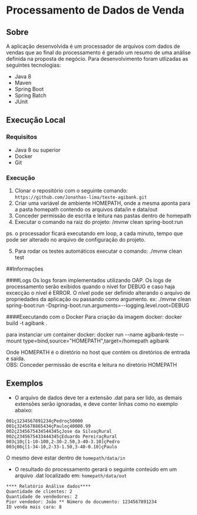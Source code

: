 # Processamento de Dados de Venda  
  
## Sobre  
A aplicação desenvolvida é um processador de arquivos com dados de vendas que ao final do processamento é gerado um resumo de uma análise definida na proposta de negócio. Para desenvolvimento foram utlizadas as seguintes tecnologias:  
  
- Java 8  
- Maven  
- Spring Boot  
- Spring Batch  
- JUnit  
  
## Execução Local  
### Requisitos  
- Java 8 ou superior
- Docker
- Git
  
### Execução  
1. Clonar o repositório com o seguinte comando: `https://github.com/Jonathas-lima/teste-agibank.git`  
2. Criar uma variável de ambiente HOMEPATH, onde a mesma aponta para a pasta homepath contendo os arquivos data/in e data/out
3. Conceder permissão de escrita e leitura nas pastas dentro de homepath
4. Executar o comando na raiz do projeto: /mvnw clean spring-boot:run

ps. o processador ficará executando em loop, a cada minuto, tempo que pode ser alterado no arquivo de configuração do projeto.

5. Para rodar os testes automáticos executar o comando: ./mvnw clean test

##Informações

####Logs
Os logs foram implementados utilizando OAP. Os logs de processamento serão exibidos quando o nível for DEBUG e caso haja excecção o nível é ERROR.
O nível pode ser definido alterando o arquivo de propriedades da aplicação ou passando como argumento.
ex: ./mvnw clean spring-boot:run -Dspring-boot.run.arguments=--logging.level.root=DEBUG

####Executando com o Docker
Para criação da imagem docker: docker build -t agibank .

para instanciar um container docker: docker run --name agibank-teste --mount type=bind,source="HOMEPATH",target=/homepath agibank
                                     
 Onde HOMEPATH é o diretório no host que contém os diretórios de entrada e saída.                                  
 OBS: Conceder permissão de escrita e leitura no diretório HOMEPATH  
 
  
## Exemplos  
- O arquivo de dados deve ter a extensão .dat para ser lido, as demais extensões serão ignoradas, e deve conter linhas como no exemplo abaixo:  
```  
001ç1234567891234çPedroç50000  
001ç3245678865434çPauloç40000.99  
002ç2345675434544345çJose da SilvaçRural  
002ç2345675433444345çEduardo PereiraçRural  
003ç10ç[1-10-100,2-30-2.50,3-40-3.10]çPedro  
003ç08ç[1-34-10,2-33-1.50,3-40-0.10]çPaulo  
```  
 O mesmo deve estar dentro de `homepath/data/in`
 
 
- O resultado do processamento gerará o seguinte conteúdo em um arquivo .dat localizado em:  `homepath/data/out`  
```  
**** Relatório Análise dados****
Quantidade de clientes: 2
Quantidade de vendedores: 2
Pior vendedor: João ** Número do documento: 1234567891234
ID venda mais cara: 8
```